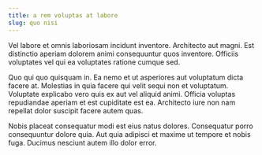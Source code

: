 ```yaml
---
title: a rem voluptas at labore
slug: quo nisi
---
```


Vel labore et omnis laboriosam incidunt inventore. Architecto aut magni. Est distinctio aperiam dolorem animi consequuntur quos inventore. Officiis voluptates vel qui ea voluptates ratione cumque sed.

Quo qui quo quisquam in. Ea nemo et ut asperiores aut voluptatum dicta facere at. Molestias in quia facere qui velit sequi non et voluptatum. Voluptate explicabo vero quis ex aut vel aliquid animi. Officia voluptas repudiandae aperiam et est cupiditate est ea. Architecto iure non nam repellat dolor suscipit facere autem quas.

Nobis placeat consequatur modi est eius natus dolores. Consequatur porro consequuntur dolore quia. Aut quia adipisci et maxime ut tempore et nobis fuga. Ducimus nesciunt autem illo dolor error.
